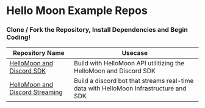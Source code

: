 # Hello Moon Example Repos
### Clone / Fork the Repository, Install Dependencies and Begin Coding!

| Repository Name | Usecase
| ----------- | ----------- |
| [HelloMoon and Discord SDK](https://github.com/hellomoon-io/discord_with_hellomoon_api/tree/main/discord-bot)  |  Build with HelloMoon API utilitizing the HelloMoon and Discord SDK  |
| [HelloMoon and Discord Streaming](https://github.com/hellomoon-io/discord_with_hellomoon_api/tree/main/discord-with-hellomoon-streaming-sdk) | Build a discord bot that streams real-time data with HelloMoon Infrastructure and SDK |

